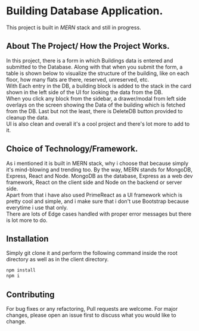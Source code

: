 # Building Database Application.

This project is built in _MERN_ stack and still in progress.

## About The Project/ How the Project Works.
In this project, there is a form in which Buildings data is entered and submitted to the Database. Along with that when you submit the form, a table is shown below to visualize the structure of the building, like on each floor, how many flats are there, reserved, unreserved, etc. <br/>
With Each entry in the DB, a building block is added to the stack in the card shown in the left side of the UI for looking the data from the DB. <br/>
When you click any block from the sidebar, a drawer/modal from left side overlays on the screen showing the Data of the building which is fetched from the DB. Last but not the least, there is DeleteDB button provided to cleanup the data.<br/> 
UI is also clean and overall it's a cool project and there's lot more to add to it.

## Choice of Technology/Framework.
As i mentioned it is built in MERN stack, why i choose that because simply it's mind-blowing and trending too. By the way, MERN stands for MongoDB, Express, React and Node. MongoDB as the database, Express as a web dev framework, React on the client side and Node on the backend or server side. <br/>
Apart from that i have also used PrimeReact as a UI framework which is pretty cool and simple, and i make sure that i don't use Bootstrap because everytime i use that only.<br/>
There are lots of Edge cases handled with proper error messages but there is lot more to do.

## Installation
Simply git clone it and perform the following command inside the root directory as well as in the client directory.

```bash
npm install
npm i
```

## Contributing
For bug fixes or any refactoring, Pull requests are welcome. For major changes, please open an issue first to discuss what you would like to change.